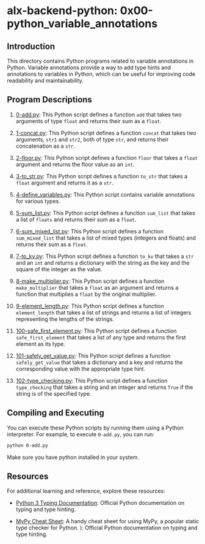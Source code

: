 # alx-backend-python: 0x00-python_variable_annotations

## Introduction

This directory contains Python programs related to variable annotations in Python. Variable annotations provide a way to add type hints and annotations to variables in Python, which can be useful for improving code readability and maintainability.

## Program Descriptions

1. [0-add.py](https://github.com/iakev/alx-backend-python/blob/main/0x00-python_variable_annotations/0-add.py): This Python script defines a function `add` that takes two arguments of type `float` and returns their sum as a `float`.

2. [1-concat.py](https://github.com/iakev/alx-backend-python/blob/main/0x00-python_variable_annotations/1-concat.py): This Python script defines a function `concat` that takes two arguments, `str1` and `str2`, both of type `str`, and returns their concatenation as a `str`.

3. [2-floor.py](https://github.com/iakev/alx-backend-python/blob/main/0x00-python_variable_annotations/2-floor.py): This Python script defines a function `floor` that takes a `float` argument and returns the floor value as an `int`.

4. [3-to_str.py](https://github.com/iakev/alx-backend-python/blob/main/0x00-python_variable_annotations/3-to_str.py): This Python script defines a function `to_str` that takes a `float` argument and returns it as a `str`.

5. [4-define_variables.py](https://github.com/iakev/alx-backend-python/blob/main/0x00-python_variable_annotations/4-define_variables.py): This Python script contains variable annotations for various types.

6. [5-sum_list.py](https://github.com/iakev/alx-backend-python/blob/main/0x00-python_variable_annotations/5-sum_list.py): This Python script defines a function `sum_list` that takes a list of `floats` and returns their sum as a `float`.

7. [6-sum_mixed_list.py](https://github.com/iakev/alx-backend-python/blob/main/0x00-python_variable_annotations/6-sum_mixed_list.py): This Python script defines a function `sum_mixed_list` that takes a list of mixed types (integers and floats) and returns their sum as a `float`.

8. [7-to_kv.py](https://github.com/iakev/alx-backend-python/blob/main/0x00-python_variable_annotations/7-to_kv.py): This Python script defines a function `to_kv` that takes a `str` and an `int` and returns a dictionary with the string as the key and the square of the integer as the value.

9. [8-make_multiplier.py](https://github.com/iakev/alx-backend-python/blob/main/0x00-python_variable_annotations/8-make_multiplier.py): This Python script defines a function `make_multiplier` that takes a `float` as an argument and returns a function that multiplies a `float` by the original multiplier.

10. [9-element_length.py](https://github.com/iakev/alx-backend-python/blob/main/0x00-python_variable_annotations/9-element_length.py): This Python script defines a function `element_length` that takes a list of strings and returns a list of integers representing the lengths of the strings.

11. [100-safe_first_element.py](https://github.com/iakev/alx-backend-python/blob/main/0x00-python_variable_annotations/100-safe_first_element.py): This Python script defines a function `safe_first_element` that takes a list of any type and returns the first element as its type.

12. [101-safely_get_value.py](https://github.com/iakev/alx-backend-python/blob/main/0x00-python_variable_annotations/101-safely_get_value.py): This Python script defines a function `safely_get_value` that takes a dictionary and a key and returns the corresponding value with the appropriate type hint.

13. [102-type_checking.py](https://github.com/iakev/alx-backend-python/blob/main/0x00-python_variable_annotations/102-type_checking.py): This Python script defines a function `type_checking` that takes a string and an integer and returns `True` if the string is of the specified type.

## Compiling and Executing

You can execute these Python scripts by running them using a Python interpreter. For example, to execute `0-add.py`, you can run:

```bash
python 0-add.py
```

Make sure you have python installed in your system.

## Resources

For additional learning and reference, explore these resources:

- [Python 3 Typing Documentation](https://docs.python.org/3/library/typing.html): Official Python documentation on typing and type hinting.

- [MyPy Cheat Sheet](https://mypy.readthedocs.io/en/latest/cheat_sheet_py3.html): A handy cheat sheet for using MyPy, a popular static type checker for Python.
): Official Python documentation on typing and type hinting.


